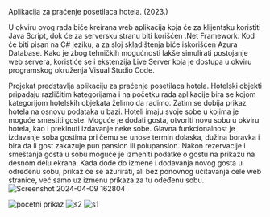Aplikacija za praćenje posetilaca hotela. (2023.)

U okviru ovog rada biće kreirana web aplikacija koja će za klijentsku koristiti Java Script,
dok će za serversku stranu biti korišćen .Net Framework. Kod će biti pisan na C# jeziku, a za 
sloj skladištenja biće iskorišćen Azura Database. Kako je zbog tehničkih mogućnosti lakše simulirati
postojanje web servera, koristiće se i ekstenzija Live Server koja je dostupa u okviru
programskog okruženja Visual Studio Code.

Projekat predstavlja aplikaciju za praćenje posetilaca hotela. Hotelski objekti pripadaju
različitim kategorijama i na početku rada aplikacije bira se kojom kategorijom hotelskih
objekata želimo da radimo. Zatim se dobija prikaz hotela na osnovu podataka u bazi.
Hoteli imaju svoje sobe u kojima je moguće smestiti goste. Moguće je dodati gosta,
otvoriti novu sobu u okviru hotela, kao i prekinuti izdavanje neke sobe. Glavna
funkcionalnost je izdavanje soba gostima pri čemu se unose termin dolaska, dužina
boravka i bira da li gost zakazuje pun pansion ili polupansion. Nakon rezervacije i
smeštanja gosta u sobu moguće je izmeniti podatke o gostu na prikazu na desnom delu
ekrana. Kada dođe do izmene i dodavanja novog gosta u određenu sobu, prikaz će se
ažurirati, ali bez ponovnog učitavanja cele web stranice, već samo uz izmenu prikaza za tu
odeđenu sobu. 
![Screenshot 2024-04-09 162804](https://github.com/tasicaca/Hotel-management-application/assets/96747833/4fdf16a2-ae5f-43a4-a9e3-eb459f58b3ab)



![pocetni prikaz](https://github.com/tasicaca/Hotel-management-application/assets/96747833/59462713-cf6f-40ed-8b17-6a8db846354c)
![s2](https://github.com/tasicaca/Hotel-management-application/assets/96747833/6dc4f939-c0b8-4afc-a0f2-7ae8614144ae)
![s1](https://github.com/tasicaca/Hotel-management-application/assets/96747833/ce58a448-cd4c-4ee2-85aa-a5b06f5df945)

